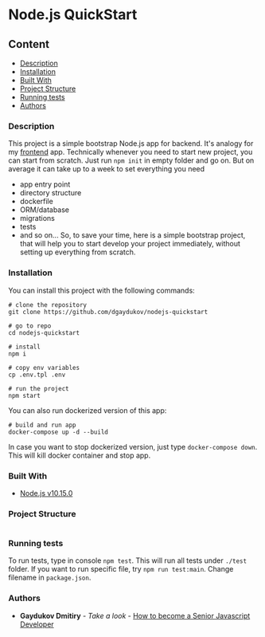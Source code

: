 # Node.js QuickStart

## Content
* [Description](#description)
* [Installation](#installation)
* [Built With](#built-with)
* [Project Structure](#project-structure)
* [Running tests](#running-tests)
* [Authors](#authors)

### Description

This project is a simple bootstrap Node.js app for backend. It's analogy for my [frontend](https://github.com/dgaydukov/react-quickstart) app.
Technically whenever you need to start new project, you can start from scratch. Just run `npm init` in empty folder and go on. But on average it can take up to a week to set everything you need
* app entry point
* directory structure
* dockerfile
* ORM/database
* migrations
* tests
* and so on...
So, to save your time, here is a simple bootstrap project, that will help you to start develop your project immediately, without setting up everything from scratch.


### Installation

You can install this project with the following commands:
```shell
# clone the repository
git clone https://github.com/dgaydukov/nodejs-quickstart

# go to repo
cd nodejs-quickstart

# install
npm i

# copy env variables
cp .env.tpl .env

# run the project
npm start
```

You can also run dockerized version of this app:
```shell
# build and run app
docker-compose up -d --build
```

In case you want to stop dockerized version, just type `docker-compose down`. This will kill docker container and stop app.


### Built With

* [Node.js v10.15.0](https://nodejs.org/fr/blog/release/v10.15.0/)




### Project Structure
```
```


### Running tests
To run tests, type in console `npm test`. This will run all tests under `./test` folder. If you want to run specific file, try `npm run test:main`. Change filename in `package.json`.


### Authors

* **Gaydukov Dmitiry** - *Take a look* - [How to become a Senior Javascript Developer](https://github.com/dgaydukov/how-to-become-a-senior-js-developer)
